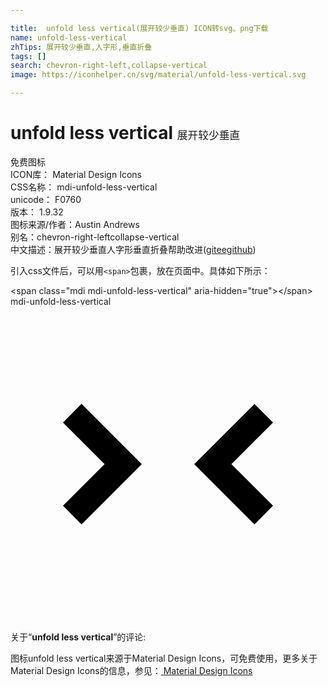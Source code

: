 ```yaml
---

title:  unfold less vertical(展开较少垂直) ICON转svg、png下载
name: unfold-less-vertical
zhTips: 展开较少垂直,人字形,垂直折叠
tags: []
search: chevron-right-left,collapse-vertical
image: https://iconhelper.cn/svg/material/unfold-less-vertical.svg

---
```


# unfold less vertical  <small style="font-size: 60%;font-weight: 100">展开较少垂直</small>


<div class="detail-page">
<p>
<span><span class="badge-success badge">免费图标</span> </span>
<br/>
<span>
ICON库：
<span class="badge-secondary badge">Material Design Icons</span> 
</span>
<br/>
<span>
CSS名称：
<span class="badge-secondary badge">mdi-unfold-less-vertical</span> 
</span>
<br/>
<span>
unicode：
<span class="badge-secondary badge">F0760</span> 
<copy-btn content='F0760' btn-title=""></copy-btn>
<copy-btn :content='String.fromCodePoint(parseInt("F0760", 16))' btn-title="复制U"></copy-btn>
</span>
<br/>
<span>
版本：
<span class="badge-secondary badge">1.9.32</span> 
</span>
<br/>
<span>图标来源/作者：<span class="badge-light badge">Austin Andrews</span></span> 
<br/>
<span>别名：<span class="badge-light badge">chevron-right-left</span><span class="badge-light badge">collapse-vertical</span></span><br/><span class="zh-detail">中文描述：<span class="badge-primary badge">展开较少垂直</span><span class="badge-primary badge">人字形</span><span class="badge-primary badge">垂直折叠</span><span class="help-link"><span>帮助改进</span>(<a href="https://gitee.com/liuwave/icon-helper/edit/master/json/material/unfold-less-vertical.json" target="_blank" rel="noopener noreferrer">gitee</a><a href="https://github.com/liuwave/icon-helper/edit/master/json/material/unfold-less-vertical.json" target="_blank" rel="noopener noreferrer">github</a></span>)</span><br/>
</p>
</div>
<div class="alert alert-dark">
  <i class="mdi mdi-unfold-less-vertical mdi-48px"></i>
  <i class="mdi mdi-unfold-less-vertical mdi-36px"></i>
  <i class="mdi mdi-unfold-less-vertical mdi-24px"></i>
  <i class="mdi mdi-unfold-less-vertical mdi-18px"></i>
</div>
<div>
  <p>引入css文件后，可以用<code>&lt;span&gt;</code>包裹，放在页面中。具体如下所示：    
  </p>
  <div class="alert alert-primary" style="font-size: 14px">
    &lt;span class="mdi mdi-unfold-less-vertical" aria-hidden="true"&gt;&lt;/span&gt;
    <copy-btn content='<span class="mdi mdi-unfold-less-vertical" aria-hidden="true"></span>'></copy-btn>
  </div>
  <div class="alert alert-secondary">
    <i class="mdi mdi-unfold-less-vertical"
    style="font-size: 24px"
    aria-hidden="true"></i> mdi-unfold-less-vertical
    <copy-btn content="mdi-unfold-less-vertical" btn-title="复制图标名称"></copy-btn>
  </div>
</div>
<div id="svg" class="svg-wrap">
<svg xmlns="http://www.w3.org/2000/svg" viewBox="0 0 24 24"><path d="M5.41,7.41L10,12L5.41,16.59L4,15.17L7.17,12L4,8.83L5.41,7.41M18.59,16.59L14,12L18.59,7.42L20,8.83L16.83,12L20,15.17L18.59,16.59Z" /></svg>
</div>
<detail full-name='mdi-unfold-less-vertical'></detail>
<div class="icon-detail__container">
<p>关于“<b>unfold less vertical</b>”的评论:</p>
</div>
<Vssue title="关于“unfold less vertical”的评论" />    
<div><p>图标unfold less vertical来源于Material Design Icons，可免费使用，更多关于 Material Design Icons的信息，参见：<a target="_blank" href="https://iconhelper.cn/material.html"> Material Design Icons</a>
</p></div>
